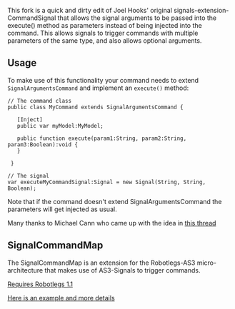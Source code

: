 This fork is a quick and dirty edit of Joel Hooks' original signals-extension-CommandSignal that allows the signal arguments to be passed into the execute() method as parameters instead of being injected into the command.  This allows signals to trigger commands with multiple parameters of the same type, and also allows optional arguments.

## Usage

To make use of this functionality your command needs to extend `SignalArgumentsCommand` and implement an `execute()` method:

    // The command class
    public class MyCommand extends SignalArgumentsCommand {
   
       [Inject] 
       public var myModel:MyModel;
 
       public function execute(param1:String, param2:String, param3:Boolean):void {
       }
 
     }

    // The signal
    var executeMyCommandSignal:Signal = new Signal(String, String, Boolean);

Note that if the command doesn't extend SignalArgumentsCommand the parameters will get injected as usual.

Many thanks to Michael Cann who came up with the idea in [this thread](http://groups.google.com/group/robotlegs/browse_thread/thread/673b988e07855867/7520804fad072805)

## SignalCommandMap

The SignalCommandMap is an extension for the Robotlegs-AS3 micro-architecture that makes use of AS3-Signals to trigger commands.

[Requires Robotlegs 1.1](http://github.com/robotlegs/robotlegs-framework)

[Here is an example and more details](http://joelhooks.com/2010/02/14/robotlegs-as3-signals-and-the-signalcommandmap-example/)